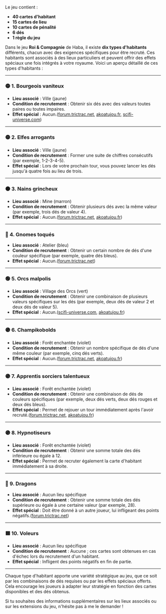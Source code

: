 
Le jeu contient :

* **40 cartes d'habitant**
* **15 cartes de lieu**
* **10 cartes de pénalité**
* **6 dés**
* **1 règle du jeu**

Dans le jeu **Roi & Compagnie** de Haba, il existe **dix types d'habitants** différents, chacun avec des exigences spécifiques pour être recruté.
Ces habitants sont associés à des lieux particuliers et peuvent offrir des effets spéciaux une fois intégrés à votre royaume. Voici un aperçu détaillé de ces types d'habitants :

---

### 🟡 1. Bourgeois vaniteux

* **Lieu associé** : Ville (jaune)
* **Condition de recrutement** : Obtenir six dés avec des valeurs toutes paires ou toutes impaires.
* **Effet spécial** : Aucun.([forum.trictrac.net][1], [akoatujou.fr][2], [scifi-universe.com][3])

---

### 🟡 2. Elfes arrogants

* **Lieu associé** : Ville (jaune)
* **Condition de recrutement** : Former une suite de chiffres consécutifs (par exemple, 1-2-3-4-5).
* **Effet spécial** : Lors de votre prochain tour, vous pouvez lancer les dés jusqu'à quatre fois au lieu de trois.

---

### 🟤 3. Nains grincheux

* **Lieu associé** : Mine (marron)
* **Condition de recrutement** : Obtenir plusieurs dés avec la même valeur (par exemple, trois dés de valeur 4).
* **Effet spécial** : Aucun.([forum.trictrac.net][1], [akoatujou.fr][2])

---

### 🔵 4. Gnomes toqués

* **Lieu associé** : Atelier (bleu)
* **Condition de recrutement** : Obtenir un certain nombre de dés d'une couleur spécifique (par exemple, quatre dés bleus).
* **Effet spécial** : Aucun.([forum.trictrac.net][1])

---

### 🟢 5. Orcs malpolis

* **Lieu associé** : Village des Orcs (vert)
* **Condition de recrutement** : Obtenir une combinaison de plusieurs valeurs spécifiques sur les dés (par exemple, deux dés de valeur 2 et deux dés de valeur 5).
* **Effet spécial** : Aucun.([scifi-universe.com][3], [akoatujou.fr][2])

---

### 🟣 6. Champikobolds

* **Lieu associé** : Forêt enchantée (violet)
* **Condition de recrutement** : Obtenir un nombre spécifique de dés d'une même couleur (par exemple, cinq dés verts).
* **Effet spécial** : Aucun.([forum.trictrac.net][1], [akoatujou.fr][2])

---

### 🟣 7. Apprentis sorciers talentueux

* **Lieu associé** : Forêt enchantée (violet)
* **Condition de recrutement** : Obtenir une combinaison de dés de couleurs spécifiques (par exemple, deux dés verts, deux dés rouges et deux dés bleus).
* **Effet spécial** : Permet de rejouer un tour immédiatement après l'avoir recruté.([forum.trictrac.net][1], [akoatujou.fr][2])

---

### 🟣 8. Hypnotiseurs

* **Lieu associé** : Forêt enchantée (violet)
* **Condition de recrutement** : Obtenir une somme totale des dés inférieure ou égale à 12.
* **Effet spécial** : Permet de recruter également la carte d'habitant immédiatement à sa droite.

---

### 🔴 9. Dragons

* **Lieu associé** : Aucun lieu spécifique
* **Condition de recrutement** : Obtenir une somme totale des dés supérieure ou égale à une certaine valeur (par exemple, 28).
* **Effet spécial** : Doit être donné à un autre joueur, lui infligeant des points négatifs.([forum.trictrac.net][1])

---

### 🟥 10. Voleurs

* **Lieu associé** : Aucun lieu spécifique
* **Condition de recrutement** : Aucune ; ces cartes sont obtenues en cas d'échec lors du recrutement d'un habitant.
* **Effet spécial** : Infligent des points négatifs en fin de partie.

---

Chaque type d'habitant apporte une variété stratégique au jeu, que ce soit par les combinaisons de dés requises ou par les effets spéciaux offerts. Cela encourage les joueurs à adapter leur stratégie en fonction des cartes disponibles et des dés obtenus.

Si tu souhaites des informations supplémentaires sur les lieux associés ou sur les extensions du jeu, n'hésite pas à me le demander !

[1]: https://forum.trictrac.net/t/article-roi-compagnie-haba-continue-de-se-glisser-delicatement-dans-le-paysage-des-jeux-adultes/210755?utm_source=chatgpt.com "Roi & Compagnie, Haba continue de se glisser délicatement dans le paysage des jeux adultes... - Les anciens articles - Forum de Trictrac"
[2]: https://akoatujou.fr/roi-compagnie/?utm_source=chatgpt.com "Roi & Compagnie - Test jeu de société - Akoa Tujou"
[3]: https://www.scifi-universe.com/critiques/9089/roi-et-compagnie?utm_source=chatgpt.com "Critique jeu de société : Roi et Compagnie [2017] par Gaetan G. | SciFi-Universe"

